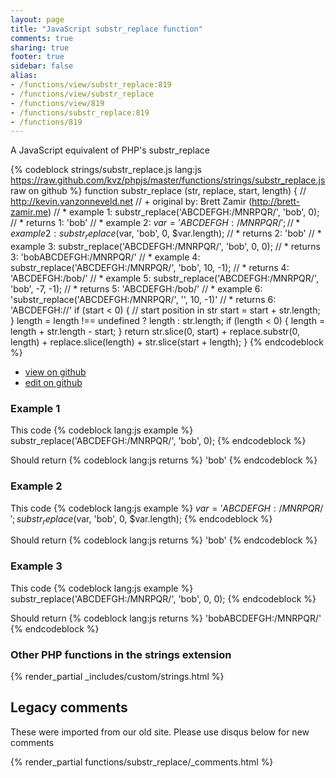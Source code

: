 ```yaml
---
layout: page
title: "JavaScript substr_replace function"
comments: true
sharing: true
footer: true
sidebar: false
alias:
- /functions/view/substr_replace:819
- /functions/view/substr_replace
- /functions/view/819
- /functions/substr_replace:819
- /functions/819
---
```

<!-- Generated by Rakefile:build -->
A JavaScript equivalent of PHP's substr_replace

{% codeblock strings/substr_replace.js lang:js https://raw.github.com/kvz/phpjs/master/functions/strings/substr_replace.js raw on github %}
function substr_replace (str, replace, start, length) {
  // http://kevin.vanzonneveld.net
  // +   original by: Brett Zamir (http://brett-zamir.me)
  // *     example 1: substr_replace('ABCDEFGH:/MNRPQR/', 'bob', 0);
  // *     returns 1: 'bob'
  // *     example 2: $var = 'ABCDEFGH:/MNRPQR/';
  // *     example 2: substr_replace($var, 'bob', 0, $var.length);
  // *     returns 2: 'bob'
  // *     example 3: substr_replace('ABCDEFGH:/MNRPQR/', 'bob', 0, 0);
  // *     returns 3: 'bobABCDEFGH:/MNRPQR/'
  // *     example 4: substr_replace('ABCDEFGH:/MNRPQR/', 'bob', 10, -1);
  // *     returns 4: 'ABCDEFGH:/bob/'
  // *     example 5: substr_replace('ABCDEFGH:/MNRPQR/', 'bob', -7, -1);
  // *     returns 5: 'ABCDEFGH:/bob/'
  // *     example 6: 'substr_replace('ABCDEFGH:/MNRPQR/', '', 10, -1)'
  // *     returns 6: 'ABCDEFGH://'
  if (start < 0) { // start position in str
    start = start + str.length;
  }
  length = length !== undefined ? length : str.length;
  if (length < 0) {
    length = length + str.length - start;
  }
  return str.slice(0, start) + replace.substr(0, length) + replace.slice(length) + str.slice(start + length);
}
{% endcodeblock %}

 - [view on github](https://github.com/kvz/phpjs/blob/master/functions/strings/substr_replace.js)
 - [edit on github](https://github.com/kvz/phpjs/edit/master/functions/strings/substr_replace.js)

### Example 1
This code
{% codeblock lang:js example %}
substr_replace('ABCDEFGH:/MNRPQR/', 'bob', 0);
{% endcodeblock %}

Should return
{% codeblock lang:js returns %}
'bob'
{% endcodeblock %}

### Example 2
This code
{% codeblock lang:js example %}
$var = 'ABCDEFGH:/MNRPQR/';
substr_replace($var, 'bob', 0, $var.length);
{% endcodeblock %}

Should return
{% codeblock lang:js returns %}
'bob'
{% endcodeblock %}

### Example 3
This code
{% codeblock lang:js example %}
substr_replace('ABCDEFGH:/MNRPQR/', 'bob', 0, 0);
{% endcodeblock %}

Should return
{% codeblock lang:js returns %}
'bobABCDEFGH:/MNRPQR/'
{% endcodeblock %}


### Other PHP functions in the strings extension
{% render_partial _includes/custom/strings.html %}
## Legacy comments
These were imported from our old site. Please use disqus below for new comments
<div style="overflow-y: scroll; max-height: 500px;">
{% render_partial functions/substr_replace/_comments.html %}
</div>
